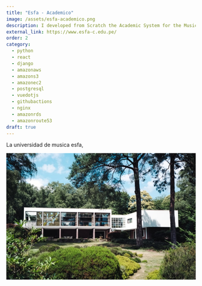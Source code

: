 ```yaml
---
title: "Esfa - Academico"
image: /assets/esfa-academico.png
description: I developed from Scratch the Academic System for the Music University, Including Modules for Students, Teachers, Grade Management, Enrollments, etc.
external_link: https://www.esfa-c.edu.pe/
order: 2
category:
  - python
  - react
  - django
  - amazonaws
  - amazons3
  - amazonec2
  - postgresql
  - vuedotjs
  - githubactions
  - nginx
  - amazonrds
  - amazonroute53
draft: true
---
```


La universidad de musica esfa,

![image](/public/assets/product-1-min.jpg)
